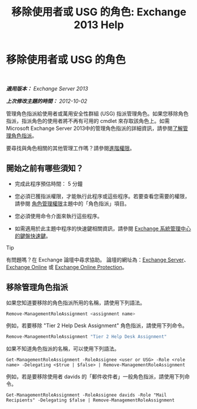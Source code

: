 ﻿---
title: '移除使用者或 USG 的角色: Exchange 2013 Help'
TOCTitle: 移除使用者或 USG 的角色
ms:assetid: df3510ef-e0c2-4d3c-81b0-7dc3e70c01a0
ms:mtpsurl: https://technet.microsoft.com/zh-tw/library/Dd351196(v=EXCHG.150)
ms:contentKeyID: 50474444
ms.date: 05/21/2018
mtps_version: v=EXCHG.150
ms.translationtype: MT
---

# 移除使用者或 USG 的角色

 

_**適用版本：** Exchange Server 2013_

_**上次修改主題的時間：** 2012-10-02_

管理角色指派給使用者或萬用安全性群組 (USG) 指派管理角色。如果您移除角色指派，指派角色的使用者將不再有可用的 cmdlet 來存取該角色上。如需 Microsoft Exchange Server 2013中的管理角色指派的詳細資訊，請參閱[了解管理角色指派](understanding-management-role-assignments-exchange-2013-help.md)。

要尋找與角色相關的其他管理工作嗎？請參閱[進階權限](advanced-permissions-exchange-2013-help.md)。

## 開始之前有哪些須知？

  - 完成此程序預估時間： 5 分鐘

  - 您必須已獲指派權限，才能執行此程序或這些程序。若要查看您需要的權限，請參閱 [角色管理權限](role-management-permissions-exchange-2013-help.md)主題中的「角色指派」項目。

  - 您必須使用命令介面來執行這些程序。

  - 如需適用於此主題中程序的快速鍵相關資訊，請參閱 [Exchange 系統管理中心的鍵盤快速鍵](keyboard-shortcuts-in-the-exchange-admin-center-exchange-online-protection-help.md)。


> [!TIP]  
> 有問題嗎？在 Exchange 論壇中尋求協助。 論壇的網址為：<a href="https://go.microsoft.com/fwlink/p/?linkid=60612">Exchange Server</a>、 <a href="https://go.microsoft.com/fwlink/p/?linkid=267542">Exchange Online</a> 或 <a href="https://go.microsoft.com/fwlink/p/?linkid=285351">Exchange Online Protection</a>。




## 移除管理角色指派

如果您知道要移除的角色指派所用的名稱，請使用下列語法。

```powershell
Remove-ManagementRoleAssignment <assignment name>
```

例如，若要移除 "Tier 2 Help Desk Assignment" 角色指派，請使用下列命令。

```powershell
Remove-ManagementRoleAssignment "Tier 2 Help Desk Assignment"
```

如果不知道角色指派的名稱，可以使用下列語法。

    Get-ManagementRoleAssignment -RoleAssignee <user or USG> -Role <role name> -Delegating <$true | $false> | Remove-ManagementRoleAssignment 

例如，若是要移除使用者 davids 的「郵件收件者」一般角色指派，請使用下列命令。

    Get-ManagementRoleAssignment -RoleAssignee davids -Role "Mail Recipients" -Delegating $false | Remove-ManagementRoleAssignment


